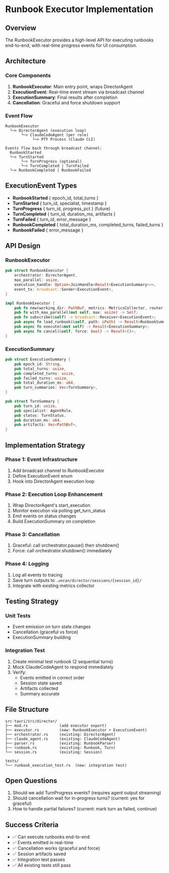 # Runbook Executor Implementation

## Overview
The RunbookExecutor provides a high-level API for executing runbooks end-to-end, with real-time progress events for UI consumption.

## Architecture

### Core Components
1. **RunbookExecutor**: Main entry point, wraps DirectorAgent
2. **ExecutionEvent**: Real-time event stream via broadcast channel
3. **ExecutionSummary**: Final results after completion
4. **Cancellation**: Graceful and force shutdown support

### Event Flow
```
RunbookExecutor
  └─> DirectorAgent (execution loop)
       └─> ClaudeCodeAgent (per role)
            └─> PTY Process (Claude CLI)

Events flow back through broadcast channel:
  RunbookStarted
  └─> TurnStarted
       └─> TurnProgress (optional)
       └─> TurnCompleted | TurnFailed
  └─> RunbookCompleted | RunbookFailed
```

## ExecutionEvent Types
- **RunbookStarted** { epoch_id, total_turns }
- **TurnStarted** { turn_id, specialist, timestamp }
- **TurnProgress** { turn_id, progress_pct } (future)
- **TurnCompleted** { turn_id, duration_ms, artifacts }
- **TurnFailed** { turn_id, error_message }
- **RunbookCompleted** { total_duration_ms, completed_turns, failed_turns }
- **RunbookFailed** { error_message }

## API Design

### RunbookExecutor
```rust
pub struct RunbookExecutor {
    orchestrator: DirectorAgent,
    max_parallel: usize,
    execution_handle: Option<JoinHandle<Result<ExecutionSummary>>>,
    event_tx: broadcast::Sender<ExecutionEvent>,
}

impl RunbookExecutor {
    pub fn new(working_dir: PathBuf, metrics: MetricsCollector, router: UnifiedMessageRouter) -> Self;
    pub fn with_max_parallel(mut self, max: usize) -> Self;
    pub fn subscribe(&self) -> broadcast::Receiver<ExecutionEvent>;
    pub async fn load_runbook(&self, path: &Path) -> Result<RunbookSummary>;
    pub async fn execute(&mut self) -> Result<ExecutionSummary>;
    pub async fn cancel(&self, force: bool) -> Result<()>;
}
```

### ExecutionSummary
```rust
pub struct ExecutionSummary {
    pub epoch_id: String,
    pub total_turns: usize,
    pub completed_turns: usize,
    pub failed_turns: usize,
    pub total_duration_ms: u64,
    pub turn_summaries: Vec<TurnSummary>,
}

pub struct TurnSummary {
    pub turn_id: usize,
    pub specialist: AgentRole,
    pub status: TurnStatus,
    pub duration_ms: u64,
    pub artifacts: Vec<PathBuf>,
}
```

## Implementation Strategy

### Phase 1: Event Infrastructure
1. Add broadcast channel to RunbookExecutor
2. Define ExecutionEvent enum
3. Hook into DirectorAgent execution loop

### Phase 2: Execution Loop Enhancement
1. Wrap DirectorAgent's start_execution
2. Monitor execution via polling get_turn_status
3. Emit events on status changes
4. Build ExecutionSummary on completion

### Phase 3: Cancellation
1. Graceful: call orchestrator.pause() then shutdown()
2. Force: call orchestrator.shutdown() immediately

### Phase 4: Logging
1. Log all events to tracing
2. Save turn outputs to `.uncan/director/sessions/{session_id}/`
3. Integrate with existing metrics collector

## Testing Strategy

### Unit Tests
- Event emission on turn state changes
- Cancellation (graceful vs force)
- ExecutionSummary building

### Integration Test
1. Create minimal test runbook (2 sequential turns)
2. Mock ClaudeCodeAgent to respond immediately
3. Verify:
   - Events emitted in correct order
   - Session state saved
   - Artifacts collected
   - Summary accurate

## File Structure
```
src-tauri/src/director/
├── mod.rs              (add executor export)
├── executor.rs         (new: RunbookExecutor + ExecutionEvent)
├── orchestrator.rs     (existing: DirectorAgent)
├── claude_agent.rs     (existing: ClaudeCodeAgent)
├── parser.rs           (existing: RunbookParser)
├── runbook.rs          (existing: Runbook, Turn)
└── session.rs          (existing: Session)

tests/
└── runbook_execution_test.rs  (new: integration test)
```

## Open Questions
1. Should we add TurnProgress events? (requires agent output streaming)
2. Should cancellation wait for in-progress turns? (current: yes for graceful)
3. How to handle partial failures? (current: mark turn as failed, continue)

## Success Criteria
- ✅ Can execute runbooks end-to-end
- ✅ Events emitted in real-time
- ✅ Cancellation works (graceful and force)
- ✅ Session artifacts saved
- ✅ Integration test passes
- ✅ All existing tests still pass
